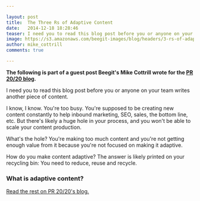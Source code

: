 ```yaml
---

layout: post
title:  The Three Rs of Adaptive Content 
date:   2014-12-18 18:28:46
teaser: I need you to read this blog post before you or anyone on your team writes another piece of content
image: https://s3.amazonaws.com/beegit-images/blog/headers/3-rs-of-adaptive-content.jpg
author: mike_cottrill
comments: true

---
```


**The following is part of a guest post Beegit's Mike Cottrill wrote for the [PR 20/20 blog](http://www.pr2020.com/blog/the-3-rs-of-adaptive-content-creation?utm_content=10640996&utm_medium=social&utm_source=twitter).**

I need you to read this blog post before you or anyone on your team writes another piece of content.

I know, I know. You're too busy. You're supposed to be creating new content constantly to help inbound marketing, SEO, sales, the bottom line, etc. But there's likely a huge hole in your process, and you won't be able to scale your content production.

What's the hole? You're making too much content and you're not getting enough value from it because you're not focused on making it adaptive.

How do you make content adaptive? The answer is likely printed on your recycling bin: You need to reduce, reuse and recycle.

### What is adaptive content?

[Read the rest on PR 20/20's blog.](http://www.pr2020.com/blog/the-3-rs-of-adaptive-content-creation?utm_content=10640996&utm_medium=social&utm_source=twitter)

